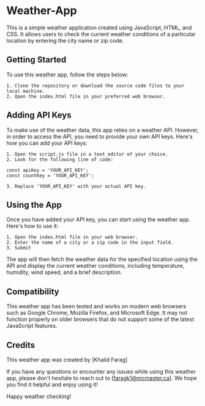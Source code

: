 # Weather-App

This is a simple weather application created using JavaScript, HTML, and CSS. It allows users to check the current weather conditions of a particular location by entering the city name or zip code.

## Getting Started

To use this weather app, follow the steps below:

    1. Clone the repository or download the source code files to your local machine.
    2. Open the index.html file in your preferred web browser.

## Adding API Keys

To make use of the weather data, this app relies on a weather API. However, in order to access the API, you need to provide your own API keys. Here's how you can add your API keys:

    1. Open the script.js file in a text editor of your choice.
    2. Look for the following line of code:
    
    const apiKey = 'YOUR_API_KEY';
    const countKey = 'YOUR_API_KEY';
    
    3. Replace 'YOUR_API_KEY' with your actual API key.

## Using the App

Once you have added your API key, you can start using the weather app. Here's how to use it:
    
    1. Open the index.html file in your web browser.
    2. Enter the name of a city or a zip code in the input field.
    3. Submit
    
The app will then fetch the weather data for the specified location using the API and display the current weather conditions, including temperature, humidity, wind speed, and a brief description.

## Compatibility

This weather app has been tested and works on modern web browsers such as Google Chrome, Mozilla Firefox, and Microsoft Edge. It may not function properly on older browsers that do not support some of the latest JavaScript features.

## Credits

This weather app was created by [Khalid Farag]

If you have any questions or encounter any issues while using this weather app, please don't hesitate to reach out to [faragk1@mcmaster.ca]. We hope you find it helpful and enjoy using it!

Happy weather checking!
